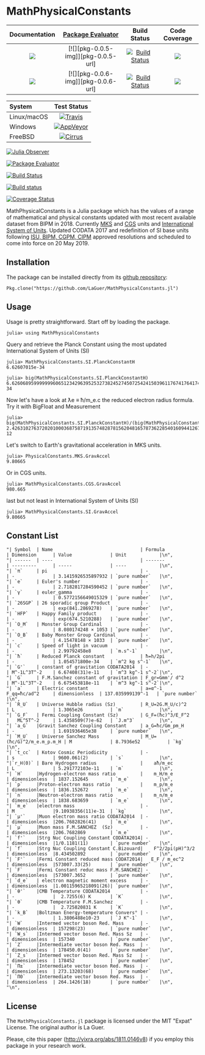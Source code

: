 # MathPhysicalConstants

| **Documentation**                       | [**Package Evaluator**][pkgeval-link] | **Build Status**                          | **Code Coverage**               |
|:---------------------------------------:|:-------------------------------------:|:-----------------------------------------:|:-------------------------------:|
| [![][docs-stable-img]][docs-stable-url] | [![][pkg-0.0.5-img]][pkg-0.0.5-url]       | [![Build Status][travis-img]][travis-url] | [![][coveral-img]][coveral-url] |
| [![][docs-latest-img]][docs-latest-url] | [![][pkg-0.0.6-img]][pkg-0.0.6-url]       | [![Build Status][appvey-img]][appvey-url] | [![][codecov-img]][codecov-url] |

| System | Test Status |
| :----- | :---------: |
| Linux/macOS | [![Travis](https://travis-ci.org/LaGuer/MathPhysicalConstants.jl.svg?branch=master)](https://travis-ci.org/LaGuer/MathPhysicalConstants.jl) |
| Windows | [![AppVeyor](https://ci.appveyor.com/api/projects/status/h2223a8hus4hxam3/branch/master?svg=true)](https://ci.appveyor.com/project/LaGuer/MathPhysicalConstants-jl/branch/master) |
| FreeBSD | [![Cirrus](https://api.cirrus-ci.com/github/LaGuer/MathPhysicalConstants.jl.svg)](https://cirrus-ci.com/github/LaGuer/MathPhysicalConstants.jl) |


[![Julia Observer](https://juliaobserver.com/packages/MathPhysicalConstants)](https://juliaobserver.com/packages/MathPhysicalConstants)

[![Package Evaluator](http://pkg.julialang.org/badges/MathPhysicalConstants_0.6.svg)](http://pkg.julialang.org/detail/MathPhysicalConstants)

[![Build Status](https://api.travis-ci.org/LaGuer/MathPhysicalConstants.jl.svg)](https://travis-ci.org/LaGuer/MathPhysicalConstants.jl)

[![Build status](https://ci.appveyor.com/api/projects/status/h2223a8hus4hxam3/branch/master?svg=true)](https://ci.appveyor.com/project/LaGuer/MathPhysicalConstants-jl/branch/master)

[![Coverage Status](https://coveralls.io/repos/github/LaGuer/MathPhysicalConstants.jl/badge.svg)](https://coveralls.io/github/LaGuer/MathPhysicalConstants.jl)


MathPhysicalConstants is a Julia package which has the values of a range of mathematical and physical constants updated with most recent available dataset from BIPM in 2018. Currently [MKS](https://en.wikipedia.org/wiki/MKS_system_of_units) and [CGS](https://en.wikipedia.org/wiki/Centimetre%E2%80%93gram%E2%80%93second_system_of_units) units and [International System of Units](https://en.wikipedia.org/wiki/International_System_of_Units). Updated CODATA 2017 and redefinition of SI base units following [ISU, BIPM, CGPM, CIPM](https://www1.bipm.org/utils/common/pdf/CGPM-2018/26th-CGPM-Resolutions.pdf) approved resolutions and scheduled to come into force on 20 May 2019.

## Installation

The package can be installed directly from its [github repository](https://github.com/LaGuer/MathPhysicalConstants.jl):

    Pkg.clone("https://github.com/LaGuer/MathPhysicalConstants.jl")

## Usage

Usage is pretty straightforward. Start off by loading the package.

    julia> using MathPhysicalConstants
    
Query and retrieve the Planck Constant using the most updated International System of Units (SI)    
    
    julia> MathPhysicalConstants.SI.PlanckConstantH
    6.62607015e-34
    
    julia> big(MathPhysicalConstants.SI.PlanckConstantH)
    6.62606895999999960651234296395253273824527450725424150396117674176417443843193e-34
    
Now let's have a look at ƛe ≡ ħ/m_e.c the reduced electron radius formula. Try it with BigFloat and Measurement
    
    julia> big(MathPhysicalConstants.SI.PlanckConstantH)/(big(MathPhysicalConstants.SI.MassElectron)*big(MathPhysicalConstants.SI.SpeedOfLight))
    2.42631027637202010003687587191357482878156204816578736228540160944126721996979e-12

Let's switch to Earth's gravitational acceleration in MKS units.

    julia> PhysicalConstants.MKS.GravAccel
    9.80665

Or in CGS units.

    julia> MathPhysicalConstants.CGS.GravAccel
    980.665
    
last but not least in International System of Units (SI)
    
    julia> MathPhysicalConstants.SI.GravAccel
    9.80665
    
Constant List
-------------

    "| Symbol  | Name                                | Formula                  | Dimension      | Value              | Unit            |\n",
    "| ------  | ----                                | -------                  | ---------      | -----              | ----            |\n",
    "| `π`     | pi                                  | -                        | -              | 3.1415926535897932 | `pure number`   |\n",
    "| `e`     | Euler's number                      | -                        | -              | 2.7182817284590452 | `pure number`   |\n",
    "| `γ`     | euler_gamma                         | -                        | -              | 0.5772156649015329 | `pure number`   |\n",
    "| `26SGP` | 26 sporadic group Product           | -                        | -              | exp(841.2869278)   | `pure number`   |\n",
    "| `HFP`   | Happy Family product                | -                        | -              | exp(674.5210288)   | `pure number`   |\n",
    "| `O_M`   | Monster Group Cardinal              | -                        | -              | 8.080174248 × 1053 | `pure number`   |\n",
    "| `O_B`   | Baby Monster Group Cardinal         | -                        | -              | 4.15478148 × 1033  | `pure number`   |\n",
    "| `c`     | Speed of light in vacuum            | -                        | -              | 2.99792458e8       | `m.s^-1`        |\n",
    "| `ħ`     | Reduced Planck constant             | ħ=h/2pi                  | -              | 1.054571800e-34    | `m^2 kg s^-1`   |\n",
    "| `G'`    | constant of gravitation CODATA2014  | -                        | M^-1L^3T^-2    | 6.67408(31)e-11    | `m^3 kg^-1 s^-2`|\n",
    "| `G`     | F.M.Sanchez constant of gravitation | F_gr=Gmm'/ d^2           | M^-1L^3T^-2    | 6.675453818e-11    | `m^3 kg^-1 s^-2`|\n",
    "| `a`     | Electric constant                   | a=α^-1  F_qq=ħc/ad^2     | dimensionless  | 137.035999139^-1   | `pure number`   |\n",
    "| `R_U`   | Universe Hubble radius (Sz)         | R_U=2G.M_U/c)^2          | L              | 1.3065e26          | `m`             |\n",
    "| `G_F`   | Fermi Coupling Constant (Sz)        | G_F=(ħc)^3/E_F^2         |   ML^5T^-2     | 1.4358509(7)e-62   | `J.m^3`         |\n",
    "| `a_G`   |Gravit Sanchez Coupling Constant     | a_G=ħc/Gm_pm_H           | -              | 1.691936465e38     | `pure number`   |\n",
    "| `M_U`   | Universe Sanchez Mass               | M_U=(ħc/G)^2/m_e.m_p.m_H | M              | 8.7936e52          | `kg`            |\n",
    "| `t_cc`  | Kotov Cosmic Periodicity            | -                        | s              | 9600.061(2)        | `s`             |\n",
    "|`r_H(0)` | Bare Hydrogen radius                |    aħ/m_ec               | L              | 5.291772103e-11    | `m`             |\n",
    "| `H`     |Hydrogen-electron mass ratio         |    m_H/m_e               | dimensionless  | 1837.152645        | `m_e`           |\n",
    "| `p`     |Proton-electron mass ratio           |    m_p/m_e               | dimensionless  | 1836.152672        | `m_e`           |\n",
    "| `n`     |Neutron-electron mass ratio          |    m_n/m_e               | dimensionless  | 1838.683659        | `m_e`           |\n",
    "| `m_e`   |electron mass                        | -                        | M              |9.10938356(11)e-31  | `kg`            |\n",
    "| `μ'`    |Muon electron mass ratio CODATA2014  | -                        | dimensionless  |206.7682826(41)     | `m_e`           |\n",
    "| `μ`     |Muon mass F.M.SANCHEZ  (Sz)          | -                        | dimensionless  |206.7682869         | `m_e`           |\n",
    "| `f'`    |Strg Nuc Coupling Constant CODATA2014| -                        | dimensionless  |1/0.1181(11)        | `pure number`   |\n",
    "| `f`     |Strg Nuc Coupling Constant C.Bizouard|    F^2/2pi(pH)^3/2       | dimensionless  |8.434502892         | `pure number`   |\n",
    "| `F'`    |Fermi Constant reduced mass CODAT2014|   E_F / m_ec^2           | dimensionless  |573007.33(25)       | `pure number`   |\n",
    "| `F`     |Fermi Constant reduc mass F.M.SANCHEZ| -                        | dimensionless  |573007.3652         | `pure number`   |\n",
    "| `d_e`   | electron magnetic moment excess     | -                        | dimensionless  |1.00115965218091(26)| `pure number`   |\n",
    "| `θ'`    |CMB Temperature CODATA2014           | -                        | -              |  2.7255(6) K       | `K`             |\n",
    "| `θ`     |CMB Temperature F.M.Sanchez          | -                        | -              |  2.725820831 K     | `K`             |\n",
    "| `k_B`   |Boltzman Energy-temperature Convers° | -                        | -              | 1.3806488e10-23    | `J K^-1`        |\n",
    "| `W`     |Intermed vector boson Red. Mass      | -                        | dimensionless  | 157298(23)         | `pure number`   |\n",
    "| `W_s`   |Intermed vector boson Red. Mass Sz   | -                        | dimensionless  | 157340             | `pure number`   |\n",
    "| `Z`     |Intermediate vector boson Red. Mass  | -                        | dimensionless  | 178450.0(41)       | `pure number`   |\n",
    "| `Z_s`   |Intermed vector boson Red. Mass Sz   | -                        | dimensionless  | 178452             | `pure number`   |\n",
    "| `Π±`    |Intermediate vector boson Red. Mass  | -                        | dimensionless  | 273.13203(68)      | `pure number`   |\n",
    "| `Π0`    |Intermediate vector boson Red. Mass  | -                        | dimensionless  | 264.1426(18)       | `pure number`   |\n",
    "\n",

License
-------

The `MathPhysicalConstants.jl` package is licensed under the MIT "Expat" License.  The
original author is La Guer.

Please, cite this paper (http://vixra.org/abs/1811.0146v8) if you
employ this package in your research work.


[docs-latest-img]: https://img.shields.io/badge/docs-latest-blue.svg
[docs-latest-url]: https://LaGuer.github.io/MathPhysicalConstants.jl/latest/

[docs-stable-img]: https://img.shields.io/badge/docs-stable-blue.svg
[docs-stable-url]: https://LaGuer.github.io/MathPhysicalConstants.jl/stable/

[pkgeval-link]: http://pkg.julialang.org/?pkg=MathPhysicalConstants

[pkg-0.5-img]: http://pkg.julialang.org/badges/MathPhysicalConstants.0.5.svg
[pkg-0.5-url]: http://pkg.julialang.org/detail/MathPhysicalConstants.html
[pkg-0.6-img]: http://pkg.julialang.org/badges/MathPhysicalConstants.0.6.svg
[pkg-0.6-url]: http://pkg.julialang.org/detail/MathPhysicalConstants.html

[travis-img]: https://travis-ci.org/LaGuer/MathPhysicalConstants.jl.svg?branch=master
[travis-url]: https://travis-ci.org/LaGuer/MathPhysicalConstants.jl

[appvey-img]: https://ci.appveyor.com/api/projects/status/u8mg5dlhyb1vjcpe?svg=true
[appvey-url]: https://ci.appveyor.com/project/LaGuer/mathphysicalconstants-jl

[coveral-img]: https://coveralls.io/repos/github/LaGuer/MathPhysicalConstants.jl/badge.svg?branch=master
[coveral-url]: https://coveralls.io/github/LaGuer/MathPhysicalConstants.jl?branch=master

[codecov-img]: https://codecov.io/gh/LaGuer/MathPhysicalConstants.jl/branch/master/graph/badge.svg
[codecov-url]: https://codecov.io/gh/LaGuer/MathPhysicalConstants.jl
